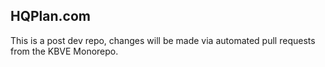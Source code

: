 ## HQPlan.com

This is a post dev repo, changes will be made via automated pull requests from the KBVE Monorepo.
